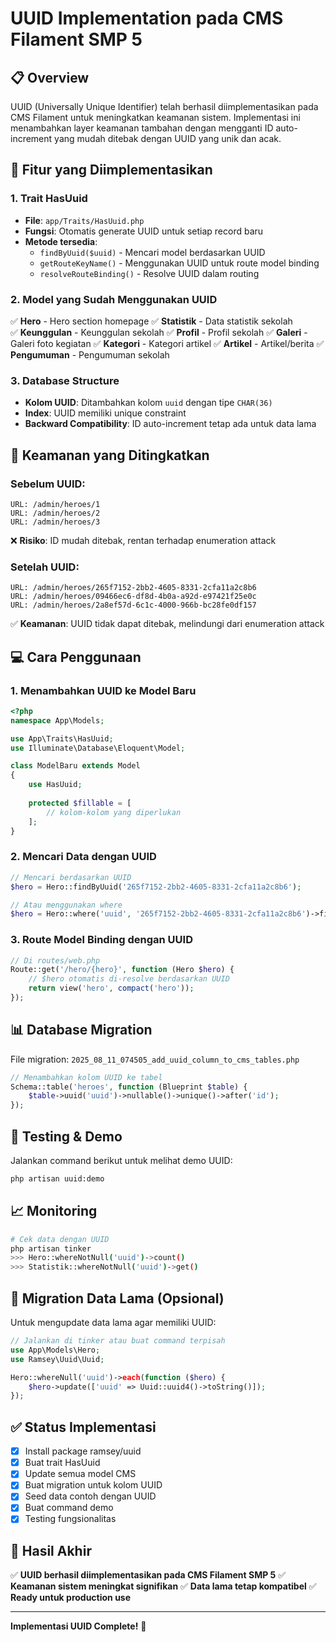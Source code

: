 # UUID Implementation pada CMS Filament SMP 5

## 📋 Overview
UUID (Universally Unique Identifier) telah berhasil diimplementasikan pada CMS Filament untuk meningkatkan keamanan sistem. Implementasi ini menambahkan layer keamanan tambahan dengan mengganti ID auto-increment yang mudah ditebak dengan UUID yang unik dan acak.

## 🎯 Fitur yang Diimplementasikan

### 1. Trait HasUuid
- **File**: `app/Traits/HasUuid.php`
- **Fungsi**: Otomatis generate UUID untuk setiap record baru
- **Metode tersedia**:
  - `findByUuid($uuid)` - Mencari model berdasarkan UUID
  - `getRouteKeyName()` - Menggunakan UUID untuk route model binding
  - `resolveRouteBinding()` - Resolve UUID dalam routing

### 2. Model yang Sudah Menggunakan UUID
✅ **Hero** - Hero section homepage
✅ **Statistik** - Data statistik sekolah  
✅ **Keunggulan** - Keunggulan sekolah
✅ **Profil** - Profil sekolah
✅ **Galeri** - Galeri foto kegiatan
✅ **Kategori** - Kategori artikel
✅ **Artikel** - Artikel/berita
✅ **Pengumuman** - Pengumuman sekolah

### 3. Database Structure
- **Kolom UUID**: Ditambahkan kolom `uuid` dengan tipe `CHAR(36)` 
- **Index**: UUID memiliki unique constraint
- **Backward Compatibility**: ID auto-increment tetap ada untuk data lama

## 🔐 Keamanan yang Ditingkatkan

### Sebelum UUID:
```
URL: /admin/heroes/1
URL: /admin/heroes/2
URL: /admin/heroes/3
```
❌ **Risiko**: ID mudah ditebak, rentan terhadap enumeration attack

### Setelah UUID:
```
URL: /admin/heroes/265f7152-2bb2-4605-8331-2cfa11a2c8b6
URL: /admin/heroes/09466ec6-df8d-4b0a-a92d-e97421f25e0c
URL: /admin/heroes/2a8ef57d-6c1c-4000-966b-bc28fe0df157
```
✅ **Keamanan**: UUID tidak dapat ditebak, melindungi dari enumeration attack

## 💻 Cara Penggunaan

### 1. Menambahkan UUID ke Model Baru
```php
<?php
namespace App\Models;

use App\Traits\HasUuid;
use Illuminate\Database\Eloquent\Model;

class ModelBaru extends Model
{
    use HasUuid;
    
    protected $fillable = [
        // kolom-kolom yang diperlukan
    ];
}
```

### 2. Mencari Data dengan UUID
```php
// Mencari berdasarkan UUID
$hero = Hero::findByUuid('265f7152-2bb2-4605-8331-2cfa11a2c8b6');

// Atau menggunakan where
$hero = Hero::where('uuid', '265f7152-2bb2-4605-8331-2cfa11a2c8b6')->first();
```

### 3. Route Model Binding dengan UUID
```php
// Di routes/web.php
Route::get('/hero/{hero}', function (Hero $hero) {
    // $hero otomatis di-resolve berdasarkan UUID
    return view('hero', compact('hero'));
});
```

## 📊 Database Migration
File migration: `2025_08_11_074505_add_uuid_column_to_cms_tables.php`

```php
// Menambahkan kolom UUID ke tabel
Schema::table('heroes', function (Blueprint $table) {
    $table->uuid('uuid')->nullable()->unique()->after('id');
});
```

## 🧪 Testing & Demo
Jalankan command berikut untuk melihat demo UUID:
```bash
php artisan uuid:demo
```

## 📈 Monitoring
```bash
# Cek data dengan UUID
php artisan tinker
>>> Hero::whereNotNull('uuid')->count()
>>> Statistik::whereNotNull('uuid')->get()
```

## 🔄 Migration Data Lama (Opsional)
Untuk mengupdate data lama agar memiliki UUID:

```php
// Jalankan di tinker atau buat command terpisah
use App\Models\Hero;
use Ramsey\Uuid\Uuid;

Hero::whereNull('uuid')->each(function ($hero) {
    $hero->update(['uuid' => Uuid::uuid4()->toString()]);
});
```

## ✅ Status Implementasi
- [x] Install package ramsey/uuid
- [x] Buat trait HasUuid  
- [x] Update semua model CMS
- [x] Buat migration untuk kolom UUID
- [x] Seed data contoh dengan UUID
- [x] Buat command demo
- [x] Testing fungsionalitas

## 🎯 Hasil Akhir
✅ **UUID berhasil diimplementasikan pada CMS Filament SMP 5**
✅ **Keamanan sistem meningkat signifikan** 
✅ **Data lama tetap kompatibel**
✅ **Ready untuk production use**

---
**Implementasi UUID Complete!** 🚀
